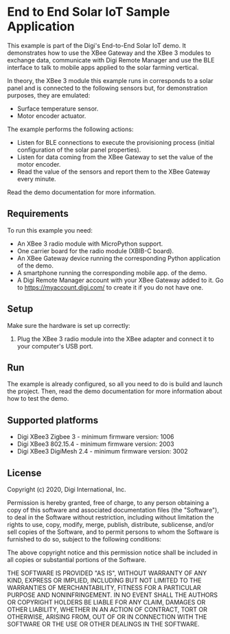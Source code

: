 End to End Solar IoT Sample Application
=======================================

This example is part of the Digi's End-to-End Solar IoT demo. It demonstrates
how to use the XBee Gateway and the XBee 3 modules to exchange data,
communicate with Digi Remote Manager and use the BLE interface to talk to
mobile apps applied to the solar farming vertical.

In theory, the XBee 3 module this example runs in corresponds to a solar panel
and is connected to the following sensors but, for demonstration purposes, they
are emulated:
  * Surface temperature sensor.
  * Motor encoder actuator.

The example performs the following actions:
  * Listen for BLE connections to execute the provisioning process (initial
    configuration of the solar panel properties).
  * Listen for data coming from the XBee Gateway to set the value of the motor
    encoder.
  * Read the value of the sensors and report them to the XBee Gateway every
    minute.

Read the demo documentation for more information.

Requirements
------------

To run this example you need:

* An XBee 3 radio module with MicroPython support.
* One carrier board for the radio module (XBIB-C board).
* An XBee Gateway device running the corresponding Python application of the
  demo.
* A smartphone running the corresponding mobile app. of the demo.
* A Digi Remote Manager account with your XBee Gateway added to it.
  Go to https://myaccount.digi.com/ to create it if you do not have one.

Setup
-----

Make sure the hardware is set up correctly:

1. Plug the XBee 3 radio module into the XBee adapter and connect it to your
   computer's USB port.

Run
---

The example is already configured, so all you need to do is build and launch
the project. Then, read the demo documentation for more information about how
to test the demo.

Supported platforms
-------------------

* Digi XBee3 Zigbee 3 - minimum firmware version: 1006
* Digi XBee3 802.15.4 - minimum firmware version: 2003
* Digi XBee3 DigiMesh 2.4 - minimum firmware version: 3002

License
-------

Copyright (c) 2020, Digi International, Inc.

Permission is hereby granted, free of charge, to any person obtaining a copy
of this software and associated documentation files (the "Software"), to deal
in the Software without restriction, including without limitation the rights
to use, copy, modify, merge, publish, distribute, sublicense, and/or sell
copies of the Software, and to permit persons to whom the Software is
furnished to do so, subject to the following conditions:

The above copyright notice and this permission notice shall be included in all
copies or substantial portions of the Software.

THE SOFTWARE IS PROVIDED "AS IS", WITHOUT WARRANTY OF ANY KIND, EXPRESS OR
IMPLIED, INCLUDING BUT NOT LIMITED TO THE WARRANTIES OF MERCHANTABILITY,
FITNESS FOR A PARTICULAR PURPOSE AND NONINFRINGEMENT. IN NO EVENT SHALL THE
AUTHORS OR COPYRIGHT HOLDERS BE LIABLE FOR ANY CLAIM, DAMAGES OR OTHER
LIABILITY, WHETHER IN AN ACTION OF CONTRACT, TORT OR OTHERWISE, ARISING FROM,
OUT OF OR IN CONNECTION WITH THE SOFTWARE OR THE USE OR OTHER DEALINGS IN THE
SOFTWARE.